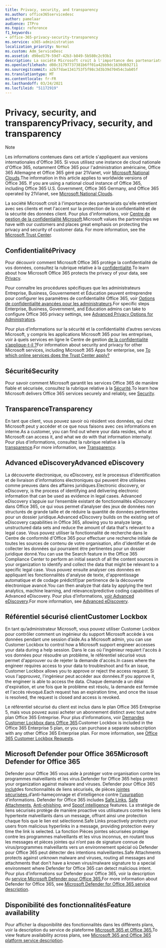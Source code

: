 ```yaml
---
title: Privacy, security, and transparency
ms.author: office365servicedesc
author: pamelaar
audience: ITPro
ms.topic: reference
f1_keywords:
- office-365-privacy-security-transparency
ms.service: o365-administration
localization_priority: Normal
ms.custom: Adm_ServiceDesc
ms.assetid: d90ed179-59d7-42b3-b849-5b580c2c93b1
description: La société Microsoft croit à l'importance des partenariats qu'elle entretient avec ses clients et met l'accent sur la protection de la confidentialité et de la sécurité des données client. Pour plus d'informations, voir Centre de gestion de la confidentialité Microsoft.
ms.openlocfilehash: d08c31797737381b6ff01a42bb9dc1630d692711
ms.sourcegitcommit: a2b77dae1341753f5f98c3d3b39d70454c3ab05f
ms.translationtype: MT
ms.contentlocale: fr-FR
ms.lasthandoff: 03/24/2021
ms.locfileid: "51172919"
---
```

# <a name="privacy-security-and-transparency"></a><span data-ttu-id="9a790-104">Privacy, security, and transparency</span><span class="sxs-lookup"><span data-stu-id="9a790-104">Privacy, security, and transparency</span></span>

> [!NOTE]
> <span data-ttu-id="9a790-p102">Les informations contenues dans cet article s'appliquent aux versions internationales d'Office 365. Si vous utilisez une instance de cloud nationale d'Office 365, notamment Office 365 pour l'administration américaine, Office 365 Allemagne et Office 365 géré par 21Vianet, voir [Microsoft National Clouds](https://go.microsoft.com/fwlink/?linkid=841582).</span><span class="sxs-lookup"><span data-stu-id="9a790-p102">The information in this article applies to worldwide versions of Office 365. If you are using a national cloud instance of Office 365, including Office 365 U.S. Government, Office 365 Germany, and Office 365 operated by 21Vianet, see [Microsoft National Clouds](https://go.microsoft.com/fwlink/?linkid=841582).</span></span> 
  
<span data-ttu-id="9a790-p103">La société Microsoft croit à l'importance des partenariats qu'elle entretient avec ses clients et met l'accent sur la protection de la confidentialité et de la sécurité des données client. Pour plus d'informations, voir [Centre de gestion de la confidentialité Microsoft](https://go.microsoft.com/fwlink/?LinkID=717951&amp;clcid=0x409).</span><span class="sxs-lookup"><span data-stu-id="9a790-p103">Microsoft values the partnerships we have with our customers and places great emphasis on protecting the privacy and security of customer data. For more information, see the [Microsoft Trust Center](https://go.microsoft.com/fwlink/?LinkID=717951&amp;clcid=0x409).</span></span>
  
## <a name="privacy"></a><span data-ttu-id="9a790-109">Confidentialité</span><span class="sxs-lookup"><span data-stu-id="9a790-109">Privacy</span></span>

<span data-ttu-id="9a790-110">Pour découvrir comment Microsoft Office 365 protège la confidentialité de vos données, consultez la rubrique relative à la [confidentialité](https://go.microsoft.com/fwlink/?LinkID=717953&amp;clcid=0x409).</span><span class="sxs-lookup"><span data-stu-id="9a790-110">To learn about how Microsoft Office 365 protects the privacy of your data, see [Privacy](https://go.microsoft.com/fwlink/?LinkID=717953&amp;clcid=0x409).</span></span> 
  
<span data-ttu-id="9a790-111">Pour connaître les procédures spécifiques que les administrateurs Entreprise, Business, Gouvernement et Éducation peuvent entreprendre pour configurer les paramètres de confidentialité Office 365, voir [Options de confidentialité avancées pour les administrateurs](https://go.microsoft.com/fwlink/p/?LinkID=285202).</span><span class="sxs-lookup"><span data-stu-id="9a790-111">For specific steps Enterprise, Business, Government, and Education admins can take to configure Office 365 privacy settings, see [Advanced Privacy Options for Administrators](https://go.microsoft.com/fwlink/p/?LinkID=285202).</span></span>
  
<span data-ttu-id="9a790-112">Pour plus d’informations sur la sécurité et la confidentialité d’autres services Microsoft, y compris les applications Microsoft 365 pour les entreprises, voir à quels services en ligne le Centre de gestion [de la confidentialité s’applique-t-il ?](https://www.microsoft.com/trustcenter/default.aspx)</span><span class="sxs-lookup"><span data-stu-id="9a790-112">For information about security and privacy for other Microsoft services, including Microsoft 365 Apps for enterprise, see [To which online services does the Trust Center apply?](https://www.microsoft.com/trustcenter/default.aspx)</span></span>
  
## <a name="security"></a><span data-ttu-id="9a790-113">Sécurité</span><span class="sxs-lookup"><span data-stu-id="9a790-113">Security</span></span>

<span data-ttu-id="9a790-114">Pour savoir comment Microsoft garantit les services Office 365 de manière fiable et sécurisée, consultez la rubrique relative à la [Sécurité](https://go.microsoft.com/fwlink/?LinkID=717954&amp;clcid=0x409).</span><span class="sxs-lookup"><span data-stu-id="9a790-114">To learn how Microsoft delivers Office 365 services securely and reliably, see [Security](https://go.microsoft.com/fwlink/?LinkID=717954&amp;clcid=0x409).</span></span>
  
## <a name="transparency"></a><span data-ttu-id="9a790-115">Transparence</span><span class="sxs-lookup"><span data-stu-id="9a790-115">Transparency</span></span>

<span data-ttu-id="9a790-116">En tant que client, vous pouvez savoir où résident vos données, qui chez Microsoft peut y accéder et ce que nous faisons avec ces informations en interne.</span><span class="sxs-lookup"><span data-stu-id="9a790-116">As a customer, you can find out where your data resides, who at Microsoft can access it, and what we do with that information internally.</span></span> <span data-ttu-id="9a790-117">Pour plus d'informations, consultez la rubrique relative à la [transparence](https://go.microsoft.com/fwlink/?LinkID=717955&amp;clcid=0x409).</span><span class="sxs-lookup"><span data-stu-id="9a790-117">For more information, see [Transparency](https://go.microsoft.com/fwlink/?LinkID=717955&amp;clcid=0x409).</span></span>
  
## <a name="advanced-ediscovery"></a><span data-ttu-id="9a790-118">Advanced eDiscovery</span><span class="sxs-lookup"><span data-stu-id="9a790-118">Advanced eDiscovery</span></span>

<span data-ttu-id="9a790-119">La découverte électronique, ou eDiscovery, est le processus d'identification et de livraison d'informations électroniques qui peuvent être utilisées comme preuves dans des affaires juridiques.</span><span class="sxs-lookup"><span data-stu-id="9a790-119">Electronic discovery, or eDiscovery, is the process of identifying and delivering electronic information that can be used as evidence in legal cases.</span></span> <span data-ttu-id="9a790-120">Advanced eDiscovery s’appuie sur l’ensemble existant de fonctionnalités eDiscovery dans Office 365, ce qui vous permet d’analyser des jeux de données non structurés de grande taille et de réduire la quantité de données pertinentes pour un dossier juridique.</span><span class="sxs-lookup"><span data-stu-id="9a790-120">Advanced eDiscovery builds on the existing set of eDiscovery capabilities in Office 365, allowing you to analyze large, unstructured data sets and reduce the amount of data that's relevant to a legal case.</span></span> <span data-ttu-id="9a790-121">Vous pouvez utiliser la fonctionnalité de recherche dans le Centre de conformité d'Office 365 pour effectuer une recherche initiale de toutes les sources de contenu de votre organisation, afin d'identifier et de collecter les données qui pourraient être pertinentes pour un dossier juridique donné.</span><span class="sxs-lookup"><span data-stu-id="9a790-121">You can use the Search feature in the Office 365 Compliance Center to perform an initial search of all the content sources in your organization to identify and collect the data that might be relevant to a specific legal case.</span></span> <span data-ttu-id="9a790-122">Vous pouvez ensuite analyser ces données en appliquant les fonctionnalités d'analyse de texte, d'apprentissage automatique et de codage prédictif/par pertinence de la découverte électronique avancé.</span><span class="sxs-lookup"><span data-stu-id="9a790-122">You can then analyze that data by applying the text analytics, machine learning, and relevance/predictive coding capabilities of Advanced eDiscovery.</span></span> <span data-ttu-id="9a790-123">Pour plus d’informations, [voir Advanced eDiscovery](/microsoft-365/compliance/overview-ediscovery-20).</span><span class="sxs-lookup"><span data-stu-id="9a790-123">For more information, see [Advanced eDiscovery](/microsoft-365/compliance/overview-ediscovery-20).</span></span>
  
## <a name="customer-lockbox"></a><span data-ttu-id="9a790-124">Référentiel sécurisé client</span><span class="sxs-lookup"><span data-stu-id="9a790-124">Customer Lockbox</span></span>

<span data-ttu-id="9a790-125">En tant qu’administrateur Microsoft, vous pouvez utiliser Customer Lockbox pour contrôler comment un ingénieur du support Microsoft accède à vos données pendant une session d’aide.</span><span class="sxs-lookup"><span data-stu-id="9a790-125">As a Microsoft admin, you can use Customer Lockbox to control how a Microsoft support engineer accesses your data during a help session.</span></span> <span data-ttu-id="9a790-126">Dans le cas où l'ingénieur requiert l'accès à vos données pour résoudre un problème, le référentiel sécurisé vous permet d'approuver ou de rejeter la demande d'accès.</span><span class="sxs-lookup"><span data-stu-id="9a790-126">In cases where the engineer requires access to your data to troubleshoot and fix an issue, Customer Lockbox allows you to approve or reject the access request.</span></span> <span data-ttu-id="9a790-127">Si vous l'approuvez, l'ingénieur peut accéder aux données.</span><span class="sxs-lookup"><span data-stu-id="9a790-127">If you approve it, the engineer is able to access the data.</span></span> <span data-ttu-id="9a790-128">Chaque demande a un délai d'expiration, et une fois que le problème est résolu, la demande est fermée et l'accès révoqué.</span><span class="sxs-lookup"><span data-stu-id="9a790-128">Each request has an expiration time, and once the issue is resolved, the request is closed and access is revoked.</span></span>
  
<span data-ttu-id="9a790-p107">Le référentiel sécurisé du client est inclus dans le plan Office 365 Entreprise 5, mais vous pouvez aussi acheter un abonnement distinct avec tout autre plan Office 365 Entreprise. Pour plus d'informations, voir [Demandes Customer Lockbox dans Office 365](/microsoft-365/compliance/customer-lockbox-requests).</span><span class="sxs-lookup"><span data-stu-id="9a790-p107">Customer Lockbox is included in the Office 365 Enterprise 5 plan, or you can purchase a separate subscription with any other Office 365 Enterprise plan. For more information, see [Office 365 Customer Lockbox Requests](/microsoft-365/compliance/customer-lockbox-requests).</span></span>
  
## <a name="microsoft-defender-for-office-365"></a><span data-ttu-id="9a790-131">Microsoft Defender pour Office 365</span><span class="sxs-lookup"><span data-stu-id="9a790-131">Microsoft Defender for Office 365</span></span>

<span data-ttu-id="9a790-132">Defender pour Office 365 vous aide à protéger votre organisation contre les programmes malveillants et les virus.</span><span class="sxs-lookup"><span data-stu-id="9a790-132">Defender for Office 365 helps protect your organization against malware and viruses.</span></span> <span data-ttu-id="9a790-133">Defender pour Office 365 [inclut](/office365/securitycompliance/atp-safe-links)des fonctionnalités de liens sécurisés, de pièces [jointes sécurisées,](/office365/securitycompliance/atp-safe-attachments)d’anti-hameçonnage et d’intelligence contre [l’usurpation](/office365/securitycompliance/learn-about-spoof-intelligence) d’informations. [](/office365/securitycompliance/atp-anti-phishing)</span><span class="sxs-lookup"><span data-stu-id="9a790-133">Defender for Office 365 includes [Safe Links](/office365/securitycompliance/atp-safe-links), [Safe Attachments](/office365/securitycompliance/atp-safe-attachments), [Anti-phishing](/office365/securitycompliance/atp-anti-phishing), and [Spoof intelligence](/office365/securitycompliance/learn-about-spoof-intelligence) features.</span></span> <span data-ttu-id="9a790-134">La stratégie de liens sécurisés protège de manière proactive vos utilisateurs contre les liens hypertexte malveillants dans un message, offrant ainsi une protection chaque fois que le lien est sélectionné.</span><span class="sxs-lookup"><span data-stu-id="9a790-134">Safe Links proactively protects your users from malicious hyperlinks in a message, providing protection every time the link is selected.</span></span> <span data-ttu-id="9a790-135">La fonction Pièces jointes sécurisées protège contre les programmes malveillants et les virus inconnus, en routant tous les messages et pièces jointes qui n’ont pas de signature connue de virus/programmes malveillants vers un environnement spécial où Defender pour Office 365 peut détecter des intentions malveillantes.</span><span class="sxs-lookup"><span data-stu-id="9a790-135">Safe Attachments protects against unknown malware and viruses, routing all messages and attachments that don't have a known virus/malware signature to a special environment where Defender for Office 365 can detect malicious intent.</span></span> <span data-ttu-id="9a790-136">Pour plus d’informations sur Defender pour Office 365, voir la description du [service Microsoft Defender pour Office 365.](../office-365-advanced-threat-protection-service-description.md)</span><span class="sxs-lookup"><span data-stu-id="9a790-136">For more information about Defender for Office 365, see [Microsoft Defender for Office 365 service description](../office-365-advanced-threat-protection-service-description.md).</span></span>
  
## <a name="feature-availability"></a><span data-ttu-id="9a790-137">Disponibilité des fonctionnalités</span><span class="sxs-lookup"><span data-stu-id="9a790-137">Feature availability</span></span>

<span data-ttu-id="9a790-138">Pour afficher la disponibilité des fonctionnalités dans les différents plans, voir la description du service de plateforme [Microsoft 365 et Office 365.](office-365-platform-service-description.md)</span><span class="sxs-lookup"><span data-stu-id="9a790-138">To view feature availability across plans, see [Microsoft 365 and Office 365 platform service description](office-365-platform-service-description.md).</span></span>